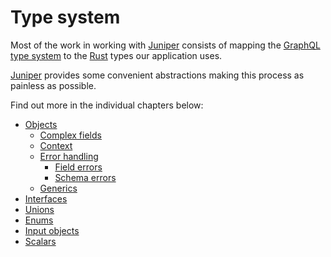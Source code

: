 Type system
===========

Most of the work in working with [Juniper] consists of mapping the [GraphQL type system][0] to the [Rust] types our application uses.

[Juniper] provides some convenient abstractions making this process as painless as possible.

Find out more in the individual chapters below:
- [Objects](objects/index.md)
    - [Complex fields](objects/complex_fields.md)
    - [Context](objects/Context.md)
    - [Error handling](objects/error/index.md)
        - [Field errors](objects/error/field.md)
        - [Schema errors](objects/error/schema.md)
    - [Generics](objects/generics.md)
- [Interfaces](interfaces.md)
- [Unions](unions.md)
- [Enums](enums.md)
- [Input objects](input_objects.md)
- [Scalars](scalars.md)




[Juniper]: https://docs.rs/juniper
[Rust]: https://www.rust-lang.org

[0]: https://spec.graphql.org/October2021#sec-Type-System
